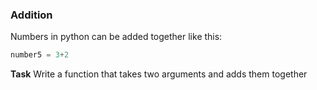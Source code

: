 ### Addition
Numbers in python can be added together like this:
```python 
number5 = 3+2
```

**Task**
Write a function that takes two arguments and adds them together

